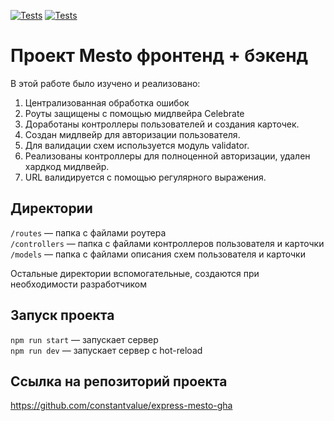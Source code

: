 [![Tests](../../actions/workflows/tests-13-sprint.yml/badge.svg)](../../actions/workflows/tests-13-sprint.yml) [![Tests](../../actions/workflows/tests-14-sprint.yml/badge.svg)](../../actions/workflows/tests-14-sprint.yml)
# Проект Mesto фронтенд + бэкенд



В этой работе было изучено и реализовано:

1. Централизованная обработка ошибок
2. Роуты защищены с помощью мидлвейра Celebrate
3. Доработаны контроллеры пользователей и создания карточек.
4. Создан мидлвейр для авторизации пользователя.
5. Для валидации схем используется модуль validator.
6. Реализованы контроллеры для полноценной авторизации, удален хардкод мидлвейр.
7. URL валидируется с помощью регулярного выражения.


## Директории

`/routes` — папка с файлами роутера  
`/controllers` — папка с файлами контроллеров пользователя и карточки   
`/models` — папка с файлами описания схем пользователя и карточки  
  
Остальные директории вспомогательные, создаются при необходимости разработчиком

## Запуск проекта

`npm run start` — запускает сервер   
`npm run dev` — запускает сервер с hot-reload


## Ссылка на репозиторий проекта 

https://github.com/constantvalue/express-mesto-gha
